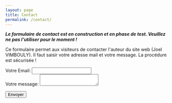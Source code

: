 ```yaml
---
layout: page
title: Contact
permalink: /contact/
---
```


***Le formulaire de contact est en construction et en phase de test. Veuillez ne pas l'utiliser pour le moment !***

Ce formulaire permet aux visiteurs de contacter l'auteur du site web (Joel VIMBOULY). Il faut saisir votre adresse mail et votre message. La procédure est sécurisée !

<form
  action="https://formspree.io/xzbjgdvb"
  method="POST"
>
  <label>
    Votre Email:
    <input type="text" name="_replyto">
  </label>
  <br/>
  <label>
    Votre message:
    <textarea name="message"></textarea>
  </label>

  <!-- your other form fields go here -->

  <button type="submit">Envoyer</button>
</form>


